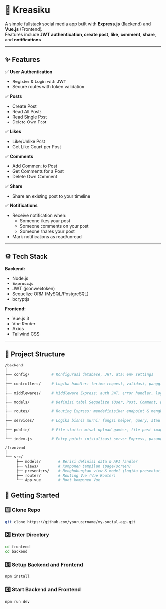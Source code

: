 # 🚀 Kreasiku

A simple fullstack social media app built with **Express.js** (Backend) and **Vue.js** (Frontend).  
Features include **JWT authentication**, **create post**, **like**, **comment**, **share**, and **notifications**.

---

## ✨ Features

✅ **User Authentication**
- Register & Login with JWT
- Secure routes with token validation

✅ **Posts**
- Create Post
- Read All Posts
- Read Single Post
- Delete Own Post

✅ **Likes**
- Like/Unlike Post
- Get Like Count per Post

✅ **Comments**
- Add Comment to Post
- Get Comments for a Post
- Delete Own Comment

✅ **Share**
- Share an existing post to your timeline

✅ **Notifications**
- Receive notification when:
  - Someone likes your post
  - Someone comments on your post
  - Someone shares your post
- Mark notifications as read/unread

---

## ⚙️ Tech Stack

**Backend:**  
- Node.js
- Express.js
- JWT (jsonwebtoken)
- Sequelize ORM (MySQL/PostgreSQL)
- bcryptjs

**Frontend:**  
- Vue.js 3
- Vue Router
- Axios
- Tailwind CSS

---
## 📁 Project Structure

```bash
/backend
│
├── config/          # Konfigurasi database, JWT, atau env settings
│
├── controllers/     # Logika handler: terima request, validasi, panggil service/model, kirim response
│
├── middlewares/     # Middleware Express: auth JWT, error handler, logger, dll.
│
├── models/          # Definisi tabel Sequelize (User, Post, Comment, Like, Notification)
│
├── routes/          # Routing Express: mendefinisikan endpoint & menghubungkan ke controller
│
├── services/        # Logika bisnis murni: fungsi helper, query, atau proses yang dipanggil controller
│
├── public/          # File statis: misal upload gambar, file post image, dsb.
│
└── index.js         # Entry point: inisialisasi server Express, pasang middleware global, mount routes

/frontend
│
└── src/
     ├── models/        # Berisi definisi data & API handler
     ├── views/         # Komponen tampilan (page/screen)
     ├── presenters/    # Menghubungkan view & model (logika presentation)
     ├── router/        # Routing Vue (Vue Router)
     └── App.vue        # Root komponen Vue

```

## 🚀 Getting Started

### 1️⃣ Clone Repo

```bash
git clone https://github.com/yourusername/my-social-app.git
```

### 2️⃣ Enter Directory

```bash
cd frontend
cd backend
```

### 3️⃣ Setup Backend and Frontend

```bash
npm install
```

### 4️⃣ Start Backend and Frontend

```bash
npm run dev
```





